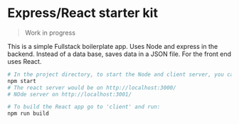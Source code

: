 # Express/React starter kit

> Work in progress

This is a simple Fullstack boilerplate app.
Uses Node and express in the backend.  Instead of a data base, saves data in a JSON file.
For the front end uses React.


```sh
# In the project directory, to start the Node and client server, you can run:
npm start
# The react server would be on http://localhost:3000/
# NOde server on http://localhost:3001/

# To build the React app go to 'client' and run:
npm run build
```
